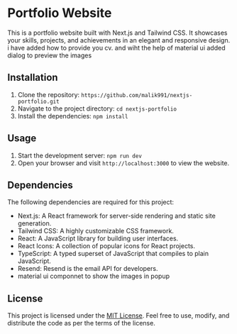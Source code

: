 # Portfolio Website

This is a portfolio website built with Next.js and Tailwind CSS. It showcases your skills, projects, and achievements in an elegant and responsive design. i have added how to provide you cv. and wiht the help of material ui added dialog to preview the images

## Installation

1. Clone the repository: `https://github.com/malik991/nextjs-portfolio.git`
2. Navigate to the project directory: `cd nextjs-portfolio`
3. Install the dependencies: `npm install`

## Usage

1. Start the development server: `npm run dev`
2. Open your browser and visit `http://localhost:3000` to view the website.

## Dependencies

The following dependencies are required for this project:

- Next.js: A React framework for server-side rendering and static site generation.
- Tailwind CSS: A highly customizable CSS framework.
- React: A JavaScript library for building user interfaces.
- React Icons: A collection of popular icons for React projects.
- TypeScript: A typed superset of JavaScript that compiles to plain JavaScript.
- Resend: Resend is the email API for developers.
- material ui componnet to show the images in popup

## License

This project is licensed under the [MIT License](https://opensource.org/licenses/MIT). Feel free to use, modify, and distribute the code as per the terms of the license.

